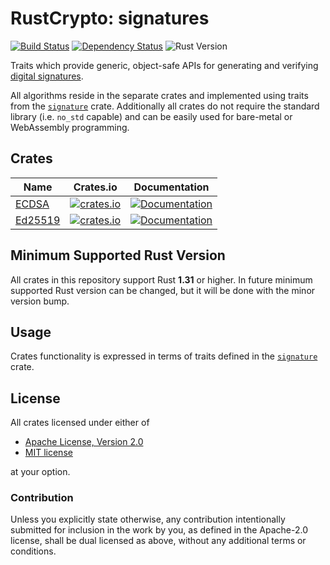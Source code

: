 # RustCrypto: signatures

[![Build Status][build-image]][build-link]
[![Dependency Status][deps-image]][deps-link]
![Rust Version][rustc-image]

Traits which provide generic, object-safe APIs for generating and verifying
[digital signatures][1].

All algorithms reside in the separate crates and implemented using traits from
the [`signature`](https://docs.rs/signature/) crate. Additionally all crates do
not require the standard library (i.e. `no_std` capable) and can be easily used
for bare-metal or WebAssembly programming.

## Crates

| Name | Crates.io | Documentation |
| ---- | :--------:| :------------:|
| [ECDSA](https://en.wikipedia.org/wiki/Elliptic_Curve_Digital_Signature_Algorithm) | [![crates.io](https://img.shields.io/crates/v/ecdsa.svg)](https://crates.io/crates/ecdsa) | [![Documentation](https://docs.rs/ecdsa/badge.svg)](https://docs.rs/ecdsa) |
| [Ed25519](https://en.wikipedia.org/wiki/EdDSA) | [![crates.io](https://img.shields.io/crates/v/ed25519.svg)](https://crates.io/crates/ed25519) | [![Documentation](https://docs.rs/ed25519/badge.svg)](https://docs.rs/ed25519) |

## Minimum Supported Rust Version

All crates in this repository support Rust **1.31** or higher. In future minimum
supported Rust version can be changed, but it will be done with the minor
version bump.

## Usage

Crates functionality is expressed in terms of traits defined in the [`signature`][2]
crate.

## License

All crates licensed under either of

 * [Apache License, Version 2.0](http://www.apache.org/licenses/LICENSE-2.0)
 * [MIT license](http://opensource.org/licenses/MIT)

at your option.

### Contribution

Unless you explicitly state otherwise, any contribution intentionally submitted
for inclusion in the work by you, as defined in the Apache-2.0 license, shall be
dual licensed as above, without any additional terms or conditions.

[//]: # (badges)

[build-image]: https://travis-ci.org/RustCrypto/signatures.svg?branch=master
[build-link]: https://travis-ci.org/RustCrypto/signatures
[deps-image]: https://deps.rs/repo/github/RustCrypto/signatures/status.svg
[deps-link]: https://deps.rs/repo/github/RustCrypto/signatures
[rustc-image]: https://img.shields.io/badge/rustc-1.31+-blue.svg

[//]: # (general links)

[1]: https://en.wikipedia.org/wiki/Digital_signature
[2]: https://docs.rs/signature
